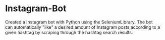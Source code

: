 # Instagram-Bot
Created a Instagram bot with Python using the SeleniumLibrary. The bot can automatically "like" a desired amount of Instagram posts according to a given hashtag by scraping through the hashtag search results.
